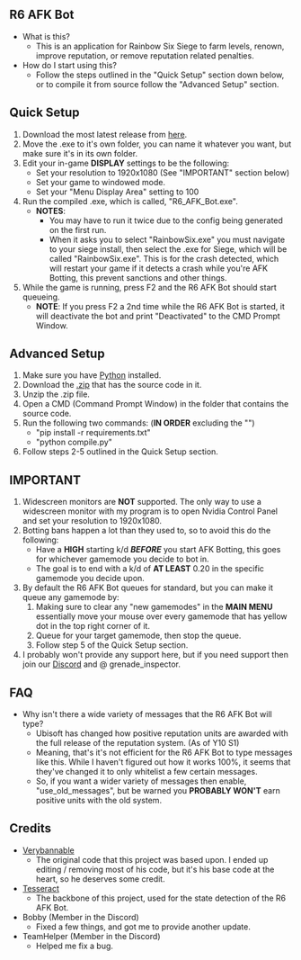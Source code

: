 ## R6 AFK Bot
- What is this?
    - This is an application for Rainbow Six Siege to farm levels, renown, improve reputation, or remove reputation related penalties.
- How do I start using this?
    - Follow the steps outlined in the "Quick Setup" section down below, or to compile it from source follow the "Advanced Setup" section.

## Quick Setup
1. Download the most latest release from [here](https://github.com/grenade-inspector0/R6-AFK-Bot/releases "Latest Releases Page").
2. Move the .exe to it's own folder, you can name it whatever you want, but make sure it's in its own folder.
3. Edit your in-game **DISPLAY** settings to be the following:
   - Set your resolution to 1920x1080 (See "IMPORTANT" section below)
   - Set your game to windowed mode.
   - Set your "Menu Display Area" setting to 100
4. Run the compiled .exe, which is called, "R6_AFK_Bot.exe".
   - **NOTES**:
        - You may have to run it twice due to the config being generated on the first run.
        - When it asks you to select "RainbowSix.exe" you must navigate to your siege install, then select the .exe for Siege, which will be called "RainbowSix.exe". This is for the crash detected, which will restart your game if it detects a crash while you're AFK Botting, this prevent sanctions and other things.
5. While the game is running, press F2 and the R6 AFK Bot should start queueing.
   - **NOTE**: If you press F2 a 2nd time while the R6 AFK Bot is started, it will deactivate the bot and print "Deactivated" to the CMD Prompt Window.

## Advanced Setup
1. Make sure you have [Python](https://www.python.org/) installed.
2. Download the [.zip](https://github.com/grenade-inspector0/R6-AFK-Bot/archive/refs/heads/main.zip) that has the source code in it.
3. Unzip the .zip file.
4. Open a CMD (Command Prompt Window) in the folder that contains the source code.
5. Run the following two commands: (**IN ORDER** excluding the "")
   - "pip install -r requirements.txt"
   - "python compile.py"
6. Follow steps 2-5 outlined in the Quick Setup section.

## IMPORTANT
1. Widescreen monitors are **NOT** supported. The only way to use a widescreen monitor with my program is to open Nvidia Control Panel and set your resolution to 1920x1080. 
2. Botting bans happen a lot than they used to, so to avoid this do the following:
    - Have a **HIGH** starting k/d ***BEFORE*** you start AFK Botting, this goes for whichever gamemode you decide to bot in. 
    - The goal is to end with a k/d of **AT LEAST** 0.20 in the specific gamemode you decide upon.
3. By default the R6 AFK Bot queues for standard, but you can make it queue any gamemode by:
    1. Making sure to clear any "new gamemodes" in the **MAIN MENU** essentially move your mouse over every gamemode that has yellow dot in the top right corner of it.
    2. Queue for your target gamemode, then stop the queue.
    3. Follow step 5 of the Quick Setup section.
4. I probably won't provide any support here, but if you need support then join our [Discord](https://discord.gg/banworld "Banworld") and @ grenade_inspector.

## FAQ
- Why isn't there a wide variety of messages that the R6 AFK Bot will type?
     - Ubisoft has changed how positive reputation units are awarded with the full release of the reputation system. (As of Y10 S1)
     - Meaning, that's it's not efficient for the R6 AFK Bot to type messages like this. While I haven't figured out how it works 100%, it seems that they've changed it to only whitelist a few certain messages.
     - So, if you want a wider variety of messages then enable, "use_old_messages", but be warned you **PROBABLY WON'T** earn positive units with the old system.

## Credits
- [Verybannable](https://github.com/VeryBannable)
    - The original code that this project was based upon. I ended up editing / removing most of his code, but it's his base code at the heart, so he deserves some credit. 
- [Tesseract](https://github.com/UB-Mannheim/tesseract/wiki)
    - The backbone of this project, used for the state detection of the R6 AFK Bot.
- Bobby (Member in the Discord)
    - Fixed a few things, and got me to provide another update.
- TeamHelper (Member in the Discord)
    - Helped me fix a bug.
